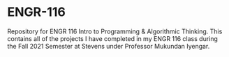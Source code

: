 # ENGR-116
Repository for ENGR 116 Intro to Programming &amp; Algorithmic Thinking.
This contains all of the projects I have completed in my ENGR 116 class during the Fall 2021 Semester at Stevens under Professor Mukundan Iyengar.
